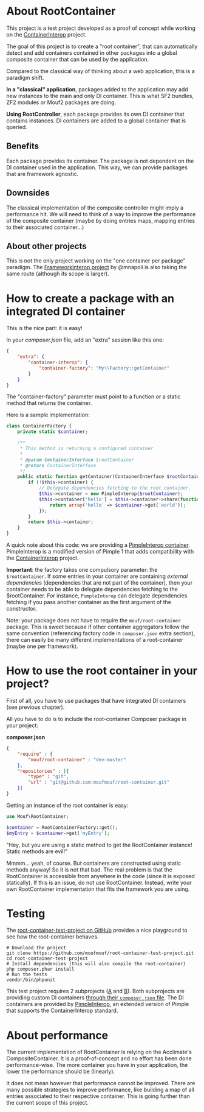 About RootContainer
===================

This project is a test project developed as a proof of concept while working on the [ContainerInterop](https://github.com/container-interop/container-interop/) project.

The goal of this project is to create a "root container", that can automatically detect and add containers contained
in other packages into a global composite container that can be used by the application.

Compared to the classical way of thinking about a web application, this is a paradigm shift.

**In a "classical" application**, packages added to the application may add new instances to the main and only DI container.
This is what SF2 bundles, ZF2 modules or Mouf2 packages are doing.

**Using RootController**, each package provides its own DI container that contains instances. DI containers are added
to a global container that is queried.

Benefits
--------
Each package provides its container. The package is not dependent on the DI container used in the application.
This way, we can provide packages that are framework agnostic.

Downsides
---------
The classical implementation of the composite controller might imply a performance hit. We will need to think of a way to 
improve the performance of the composite container (maybe by doing entries maps, mapping entries to their associated container...) 

About other projects
--------------------
This is not the only project working on the "one container per package" paradigm. The [FrameworkInterop project](https://github.com/mnapoli/framework-interop)
by @mnapoli is also taking the same route (although its scope is larger).

How to create a package with an integrated DI container
=======================================================

This is the nice part: it is easy!

In your *composer.json* file, add an "extra" session like this one:

```json
{
	"extra": {
		"container-interop": {
			"container-factory": "My\\Factory::getContainer"
		}
	}
}
```

The "container-factory" parameter must point to a function or a static method that returns the container.

Here is a sample implementation:

```php
class ContainerFactory {
	private static $container;

	/**
	 * This method is returning a configured container
	 *
	 * @param ContainerInterface $rootContainer
	 * @return ContainerInterface
	 */
	public static function getContainer(ContainerInterface $rootContainer) {
		if (!$this->container) {
			// Delegate dependencies fetching to the root container.
			$this->container = new PimpleInterop($rootContainer);
			$this->container['hello'] = $this->container->share(function(ContainerInterface $container) {
				return array('hello' => $container->get('world'));
			}); 
		}
		return $this->container;
	}
}
```

A quick note about this code: we are providing a [PimpleInterop container](https://github.com/moufmouf/pimple-interop).
PimpleInterop is a modified version of Pimple 1 that adds compatibility with the [ContainerInterop](https://github.com/container-interop/container-interop/) project.

**Important**: the factory takes one compulsory parameter: the `$rootContainer`. If some entries in your container are containing
*external dependencies* (dependencies that are not part of the container), then your container needs to be able
to delegate dependencies fetching to the $rootContainer. For instance, `PimpleInterop` can delegate dependencies fetching if
you pass another container as the first argument of the constructor.

Note: your package does not have to require the `mouf/root-container` package. This is sweet because if 
other container aggregators follow the same convention (referencing factory code in `composer.json` extra section),
there can easily be many different implementations of a root-container (maybe one per framework). 

How to use the root container in your project?
==============================================

First of all, you have to use packages that have integrated DI containers (see previous chapter).

All you have to do is to include the root-container Composer package in your project:

**composer.json**
```json
{
	"require" : {
		"mouf/root-container" : "dev-master"
	},
	"repositories" : [{
		"type" : "git",
		"url" : "git@github.com:moufmouf/root-container.git"
	}]
}
```

Getting an instance of the root container is easy:

```php
use Mouf\RootContainer;

$container = RootContainerFactory::get();
$myEntry = $container->get('myEntry');
```

"Hey, but you are using a static method to get the RootContainer instance! Static methods are evil!"

Mmmm... yeah, of course. But containers are constructed using static methods anyway! So it is not that bad.
The real problem is that the RootContainer is accessible from anywhere in the code (since it is exposed statically).
If this is an issue, do not use RootContainer. Instead, write your own RootContainer implementation
that fits the framework you are using.

Testing
=======

The [root-container-test-project on GitHub](https://github.com/moufmouf/root-container-test-project) provides
a nice playground to see how the root-container behaves.

```
# Download the project
git clone https://github.com/moufmouf/root-container-test-project.git
cd root-container-test-project
# Install dependencies (this will also compile the root-container)
php composer.phar install
# Run the tests
vendor/bin/phpunit
```

This test project requires 2 subprojects ([A](https://github.com/moufmouf/root-container-test-subprojectA) and 
[B](https://github.com/moufmouf/root-container-test-subprojectB)).
Both subprojects are providing custom DI containers [through their `composer.json` file](https://github.com/moufmouf/root-container-test-subprojectA/blob/master/composer.json).
The DI containers are provided by [PimpleInterop](https://github.com/moufmouf/root-container-test-subprojectB/blob/master/src/Acme/ProjectB/Factory.php),
an extended version of Pimple that supports the ContainerInterop standard.

About performance
=================

The current implementation of RootContainer is relying on the Acclimate's CompositeContainer. It is 
a proof-of-concept and no effort has been done performance-wise.
The more container you have in your application, the lower the performance should be (linearly).

It does not mean however that performance cannot be improved. There are many possible strategies to improve performance,
like building a map of all entries associated to their respective container. This is going further than
the current scope of this project.
